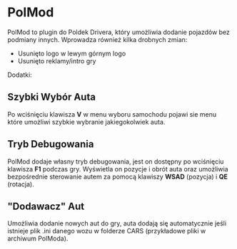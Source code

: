# PolMod

PolMod to plugin do Poldek Drivera, który umożliwia dodanie pojazdów bez podmiany innych. Wprowadza również kilka drobnych zmian:

- Usunięto logo w lewym górnym logo
- Usunięto reklamy/intro gry

Dodatki:

## Szybki Wybór Auta
Po wciśnięciu klawisza **V** w menu wyboru samochodu pojawi sie menu które umożliwi szybkie wybranie jakiegokolwiek auta.

## Tryb Debugowania
PolMod dodaje własny tryb debugowania, jest on dostępny po wciśnięciu klawisza **F1** podczas gry. Wyświetla on pozycje i obrót auta oraz umożliwia
bezpośrednie sterowanie autem za pomocą klawiszy **WSAD** (pozycja) i **QE** (rotacja).

## "Dodawacz" Aut
Umożliwia dodanie nowych aut do gry, auta dodają się automatycznie jeśli istnieje plik .ini danego wozu w folderze CARS (przykładowe pliki w archiwum PolModa).
